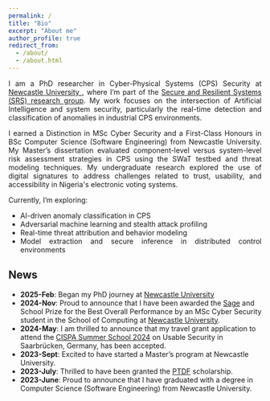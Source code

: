 ```yaml
---
permalink: /
title: "Bio"
excerpt: "About me"
author_profile: true
redirect_from: 
  - /about/
  - /about.html
---
```


<div align="justify">

<p>I am a PhD researcher in Cyber-Physical Systems (CPS) Security at <a href=https://www.ncl.ac.uk/"> Newcastle University </a>, where I’m part of the <a href="https://www.ncl.ac.uk/computing/research/srs/">Secure and Resilient Systems (SRS) research group</a>. My work focuses on the intersection of Artificial Intelligence and system security, particularly the real-time detection and classification of anomalies in industrial CPS environments.</p>

<p>I earned a Distinction in MSc Cyber Security and a First-Class Honours in BSc Computer Science (Software Engineering) from Newcastle University. My Master’s dissertation evaluated component-level versus system-level risk assessment strategies in CPS using the SWaT testbed and threat modeling techniques. My undergraduate research explored the use of digital signatures to address challenges related to trust, usability, and accessibility in Nigeria's electronic voting systems.</p>

<p>Currently, I’m exploring:</p>
<ul>
  <li>AI-driven anomaly classification in CPS</li>
  <li>Adversarial machine learning and stealth attack profiling</li>
  <li>Real-time threat attribution and behavior modeling</li>
  <li>Model extraction and secure inference in distributed control environments</li>
</ul>

</div>

## News
- **2025-Feb**: Began my PhD journey at [Newcastle University](https://www.ncl.ac.uk/)
- **2024-Nov**: Proud to announce that I have been awarded the [Sage](https://www.sage.com/en-gb/company/about-sage/the-sage/) and School Prize for the Best Overall Performance by an MSc Cyber Security student in the School of Computing at [Newcastle University](https://www.ncl.ac.uk/).
- **2024-May**: I am thrilled to announce that my travel grant application to attend the [CISPA Summer School 2024](https://cispa.de/summer-school-usable) on Usable Security in Saarbrücken, Germany, has been accepted.
- **2023-Sept**: Excited to have started a Master’s program at Newcastle University.
- **2023-July**: Thrilled to have been granted the [PTDF](https://scholarship.ptdf.gov.ng/) scholarship. 
- **2023-June**: Proud to announce that I have graduated with a degree in Computer Science (Software Engineering) from Newcastle University.
